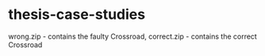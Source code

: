 # thesis-case-studies

wrong.zip - contains the faulty Crossroad,
correct.zip - contains the correct Crossroad